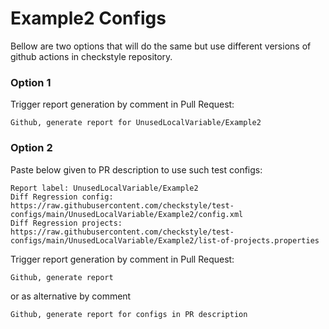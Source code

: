 # Example2 Configs

Bellow are two options that will do the same but use different versions
of github actions in checkstyle repository.


### Option 1
Trigger report generation by comment in Pull Request:
```
Github, generate report for UnusedLocalVariable/Example2
```

### Option 2

Paste below given to PR description to use such test configs:
```
Report label: UnusedLocalVariable/Example2
Diff Regression config: https://raw.githubusercontent.com/checkstyle/test-configs/main/UnusedLocalVariable/Example2/config.xml
Diff Regression projects: https://raw.githubusercontent.com/checkstyle/test-configs/main/UnusedLocalVariable/Example2/list-of-projects.properties
```

Trigger report generation by comment in Pull Request:
```
Github, generate report
```
or as alternative by comment
```
Github, generate report for configs in PR description
```
